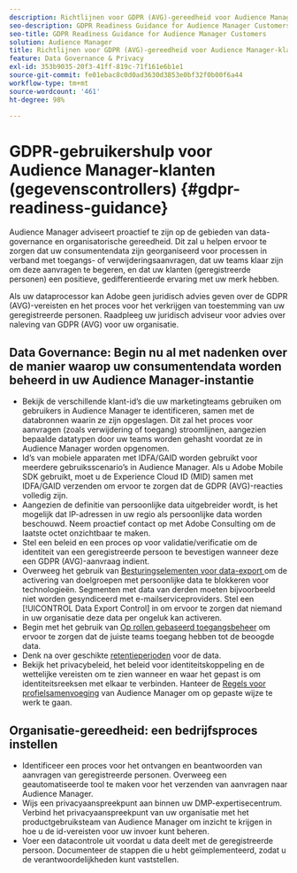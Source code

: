 ```yaml
---
description: Richtlijnen voor GDPR (AVG)-gereedheid voor Audience Manager-klanten
seo-description: GDPR Readiness Guidance for Audience Manager Customers
seo-title: GDPR Readiness Guidance for Audience Manager Customers
solution: Audience Manager
title: Richtlijnen voor GDPR (AVG)-gereedheid voor Audience Manager-klanten
feature: Data Governance & Privacy
exl-id: 353b9035-20f3-41ff-819c-71f161e6b1e1
source-git-commit: fe01ebac8c0d0ad3630d3853e0bf32f0b00f6a44
workflow-type: tm+mt
source-wordcount: '461'
ht-degree: 98%

---
```


# GDPR-gebruikershulp voor Audience Manager-klanten (gegevenscontrollers) {#gdpr-readiness-guidance}

Audience Manager adviseert proactief te zijn op de gebieden van data-governance en organisatorische gereedheid. Dit zal u helpen ervoor te zorgen dat uw consumentendata zijn georganiseerd voor processen in verband met toegangs- of verwijderingsaanvragen, dat uw teams klaar zijn om deze aanvragen te begeren, en dat uw klanten (geregistreerde personen) een positieve, gedifferentieerde ervaring met uw merk hebben.

Als uw dataprocessor kan Adobe geen juridisch advies geven over de GDPR (AVG)-vereisten en het proces voor het verkrijgen van toestemming van uw geregistreerde personen. Raadpleeg uw juridisch adviseur voor advies over naleving van GDPR (AVG) voor uw organisatie.

## Data Governance: Begin nu al met nadenken over de manier waarop uw consumentendata worden beheerd in uw Audience Manager-instantie

* Bekijk de verschillende klant-id’s die uw marketingteams gebruiken om gebruikers in Audience Manager te identificeren, samen met de databronnen waarin ze zijn opgeslagen. Dit zal het proces voor aanvragen (zoals verwijdering of toegang) stroomlijnen, aangezien bepaalde datatypen door uw teams worden gehasht voordat ze in Audience Manager worden opgenomen.
* Id’s van mobiele apparaten met IDFA/GAID worden gebruikt voor meerdere gebruiksscenario’s in Audience Manager. Als u Adobe Mobile SDK gebruikt, moet u de Experience Cloud ID (MID) samen met IDFA/GAID verzenden om ervoor te zorgen dat de GDPR (AVG)-reacties volledig zijn.
* Aangezien de definitie van persoonlijke data uitgebreider wordt, is het mogelijk dat IP-adressen in uw regio als persoonlijke data worden beschouwd. Neem proactief contact op met Adobe Consulting om de laatste octet onzichtbaar te maken.
* Stel een beleid en een proces op voor validatie/verificatie om de identiteit van een geregistreerde persoon te bevestigen wanneer deze een GDPR (AVG)-aanvraag indient.
* Overweeg het gebruik van [Besturingselementen voor data-export ](../../features/data-export-controls.md) om de activering van doelgroepen met persoonlijke data te blokkeren voor technologieën. Segmenten met data van derden moeten bijvoorbeeld niet worden gesyndiceerd met e-mailserviceproviders. Stel een [!UICONTROL Data Export Control] in om ervoor te zorgen dat niemand in uw organisatie deze data per ongeluk kan activeren.
* Begin met het gebruik van [Op rollen gebaseerd toegangsbeheer](../../features/administration/administration-overview.md) om ervoor te zorgen dat de juiste teams toegang hebben tot de beoogde data.
* Denk na over geschikte [retentieperioden](../../faq/faq-privacy.md#data-retention-faq) voor de data.
* Bekijk het privacybeleid, het beleid voor identiteitskoppeling en de wettelijke vereisten om te zien wanneer en waar het gepast is om identiteitsreeksen met elkaar te verbinden. Hanteer de [Regels voor profielsamenvoeging](../../features/profile-merge-rules/merge-rules-overview.md) van Audience Manager om op gepaste wijze te werk te gaan.

## Organisatie-gereedheid: een bedrijfsproces instellen

* Identificeer een proces voor het ontvangen en beantwoorden van aanvragen van geregistreerde personen. Overweeg een geautomatiseerde tool te maken voor het verzenden van aanvragen naar Audience Manager.
* Wijs een privacyaanspreekpunt aan binnen uw DMP-expertisecentrum. Verbind het privacyaanspreekpunt van uw organisatie met het productgebruiksteam van Audience Manager om inzicht te krijgen in hoe u de id-vereisten voor uw invoer kunt beheren.
* Voer een datacontrole uit voordat u data deelt met de geregistreerde persoon. Documenteer de stappen die u hebt geïmplementeerd, zodat u de verantwoordelijkheden kunt vaststellen.
